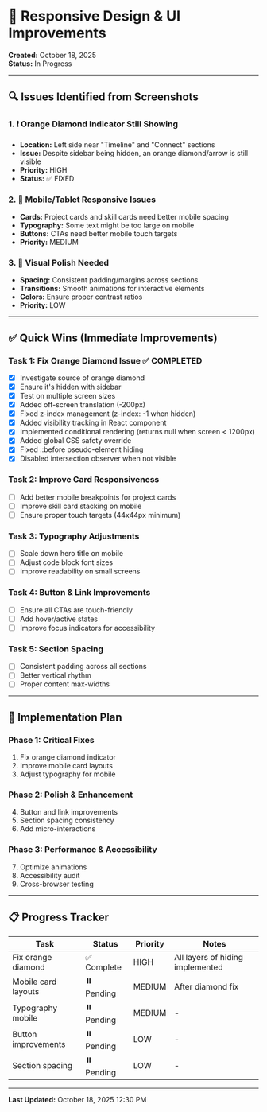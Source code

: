 # 🎨 Responsive Design & UI Improvements

**Created:** October 18, 2025  
**Status:** In Progress

---

## 🔍 Issues Identified from Screenshots

### 1. ❗ Orange Diamond Indicator Still Showing
- **Location:** Left side near "Timeline" and "Connect" sections
- **Issue:** Despite sidebar being hidden, an orange diamond/arrow is still visible
- **Priority:** HIGH
- **Status:** ✅ FIXED

### 2. 📱 Mobile/Tablet Responsive Issues
- **Cards:** Project cards and skill cards need better mobile spacing
- **Typography:** Some text might be too large on mobile
- **Buttons:** CTAs need better mobile touch targets
- **Priority:** MEDIUM

### 3. 🎨 Visual Polish Needed
- **Spacing:** Consistent padding/margins across sections
- **Transitions:** Smooth animations for interactive elements
- **Colors:** Ensure proper contrast ratios
- **Priority:** LOW

---

## ✅ Quick Wins (Immediate Improvements)

### Task 1: Fix Orange Diamond Issue ✅ COMPLETED
- [x] Investigate source of orange diamond
- [x] Ensure it's hidden with sidebar
- [x] Test on multiple screen sizes
- [x] Added off-screen translation (-200px)
- [x] Fixed z-index management (z-index: -1 when hidden)
- [x] Added visibility tracking in React component
- [x] Implemented conditional rendering (returns null when screen < 1200px)
- [x] Added global CSS safety override
- [x] Fixed ::before pseudo-element hiding
- [x] Disabled intersection observer when not visible

### Task 2: Improve Card Responsiveness  
- [ ] Add better mobile breakpoints for project cards
- [ ] Improve skill card stacking on mobile
- [ ] Ensure proper touch targets (44x44px minimum)

### Task 3: Typography Adjustments
- [ ] Scale down hero title on mobile
- [ ] Adjust code block font sizes
- [ ] Improve readability on small screens

### Task 4: Button & Link Improvements
- [ ] Ensure all CTAs are touch-friendly
- [ ] Add hover/active states
- [ ] Improve focus indicators for accessibility

### Task 5: Section Spacing
- [ ] Consistent padding across all sections
- [ ] Better vertical rhythm
- [ ] Proper content max-widths

---

## 🚀 Implementation Plan

### Phase 1: Critical Fixes
1. Fix orange diamond indicator
2. Improve mobile card layouts
3. Adjust typography for mobile

### Phase 2: Polish & Enhancement
4. Button and link improvements
5. Section spacing consistency
6. Add micro-interactions

### Phase 3: Performance & Accessibility
7. Optimize animations
8. Accessibility audit
9. Cross-browser testing

---

## 📋 Progress Tracker

| Task | Status | Priority | Notes |
|------|--------|----------|-------|
| Fix orange diamond | ✅ Complete | HIGH | All layers of hiding implemented |
| Mobile card layouts | ⏸️ Pending | MEDIUM | After diamond fix |
| Typography mobile | ⏸️ Pending | MEDIUM | - |
| Button improvements | ⏸️ Pending | LOW | - |
| Section spacing | ⏸️ Pending | LOW | - |

---

**Last Updated:** October 18, 2025 12:30 PM
